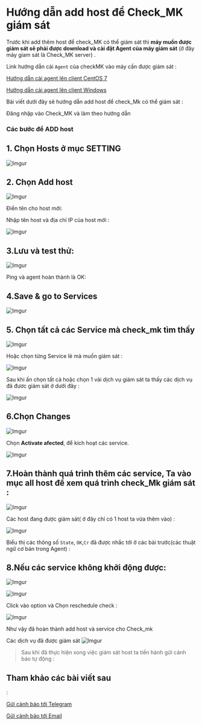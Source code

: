 



# Hướng dẫn add host để Check_MK giám sát

Trước khi add thêm host để check_MK có thể giám sát thì **máy muốn được giám sát sẽ phải được download và cài đặt Agent của máy giám sát** (ở đây máy giam sát là Check_MK server) .

Link hướng dẫn cài ``Agent`` của checkMK vào máy cần được giám sát :

[Hướng dẫn cài agent lên client CentOS 7](./Set_up_agent_checkmk_C7.md)

[Hướng dẫn cài agent lên client Windows](./Set_up_agent_checkmk_U18.md)


Bài viết dưới đây sẽ hướng dẫn add host để check_Mk có thể giám sát :


Đăng nhập vào Check_MK và làm theo hướng dẫn

### Các bước để ADD host 

**<h2>1. Chọn Hosts ở mục SETTING**</h2>
![Imgur](https://i.imgur.com/hc469Vs.png)
**<h2>2. Chọn Add host**</h2>

![Imgur](https://i.imgur.com/Do3r2RA.png)



Điền tên cho host mới:

Nhập tên host và địa chỉ IP của host mới :

![Imgur](https://i.imgur.com/SNF5l70.png)

**<h2>3.Lưu và test thử:**</h2>

![Imgur](https://i.imgur.com/NAKxK5g.png)

Ping và agent hoàn thành là OK:


**<h2>4.Save & go to Services**</h2> 

![Imgur](https://i.imgur.com/FFxtUNy.png)


**<h2>5. Chọn  tất cả các Service mà check_mk tìm thấy**</h2>

![Imgur](https://i.imgur.com/EqMZCKx.png)

Hoặc chọn từng Service lẻ mà muốn giám sát :

![Imgur](https://i.imgur.com/Orugiw3.png)


Sau khi ấn chọn tất cả hoặc chọn 1 vài dịch vụ giám sát ta thấy các dịch vụ đã đươc giám sát ở dưới đây :

![Imgur](https://i.imgur.com/zDgTjAJ.png)

**<h2>6.Chọn **Changes****</h2>

![Imgur](https://i.imgur.com/Ny0hW8Z.png)

Chọn **Activate afected**, để kích hoạt các service.

![Imgur](https://i.imgur.com/7wgglem.png)

**<h2>7.Hoàn thành quá trình thêm các service, Ta vào mục all host để xem quá trình check_Mk giám sát :**</h2>

![Imgur](https://i.imgur.com/2uSeb4P.png)


Các host đang được giám sát( ở đây chỉ có 1 host ta vừa thêm vào) :

![Imgur](https://i.imgur.com/9r0Abcp.png)

Biểu thị các thông số `State`, `OK`,`Cr` đã được nhắc tới ở các bài trước(các thuật ngữ cơ bản trong Agent)  :

**<h2>8.Nếu các service không khởi động được:**</h2>

![Imgur](https://i.imgur.com/DAqTmJh.png)

![Imgur](https://i.imgur.com/aAuqfw4.png)

Click vào option và Chọn reschedule check :

![Imgur](https://i.imgur.com/eTuNsCX.png)


Như vậy đã hoàn thành add host và service cho Check_mk

Các dịch vụ đã được giám sát 
![Imgur](https://i.imgur.com/WQ44rOE.png)

>Sau khi đã thực hiện xong việc giám sát host ta tiến hành gửi cảnh báo tự động :

<h2>Tham khảo các bài viết sau</h2> : 

[Gửi cảnh báo tới Telegram](./Send_telegram.md)

[Gửi cảnh báo tới Email](./send_gmail.md)
